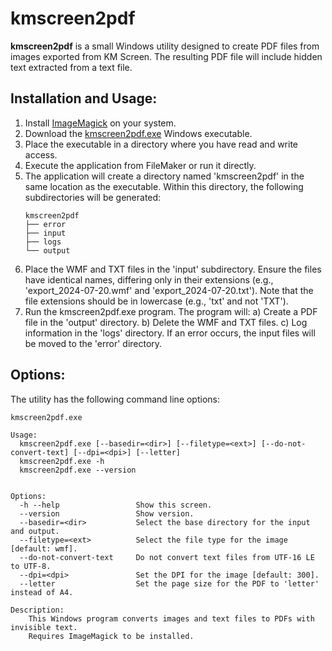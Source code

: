 # kmscreen2pdf
**kmscreen2pdf** is a small Windows utility designed to create PDF files from images exported from KM Screen. The resulting PDF file will include hidden text extracted from a text file.

## Installation and Usage:

1. Install [ImageMagick](https://imagemagick.org/script/download.php) on your system.
2. Download the [kmscreen2pdf.exe](https://github.com/mikaelmoutakis/kmscreen2pdf/releases/download/release/kmscreen2pdf_version_0.1.1_win11.zip) Windows executable.
3. Place the executable in a directory where you have read and write access.
4. Execute the application from FileMaker or run it directly.
5. The application will create a directory named 'kmscreen2pdf' in the same location as the executable. Within this directory, the following subdirectories will be generated:
    ````
    kmscreen2pdf
    ├── error
    ├── input
    ├── logs
    └── output
    ````
6. Place the WMF and TXT files in the 'input' subdirectory. Ensure the files have identical names, differing only in their extensions (e.g., 'export_2024-07-20.wmf' and 'export_2024-07-20.txt'). Note that the file extensions should be in lowercase (e.g., 'txt' and not 'TXT').
7. Run the kmscreen2pdf.exe program. The program will: a) Create a PDF file in the 'output' directory. b) Delete the WMF and TXT files. c) Log information in the 'logs' directory. If an error occurs, the input files will be moved to the 'error' directory.


## Options:
The utility has the following command line options:

```
kmscreen2pdf.exe

Usage:
  kmscreen2pdf.exe [--basedir=<dir>] [--filetype=<ext>] [--do-not-convert-text] [--dpi=<dpi>] [--letter]
  kmscreen2pdf.exe -h
  kmscreen2pdf.exe --version


Options:
  -h --help                 Show this screen.
  --version                 Show version.
  --basedir=<dir>           Select the base directory for the input and output.
  --filetype=<ext>          Select the file type for the image [default: wmf].
  --do-not-convert-text     Do not convert text files from UTF-16 LE to UTF-8.
  --dpi=<dpi>               Set the DPI for the image [default: 300].
  --letter                  Set the page size for the PDF to 'letter' instead of A4.

Description:
    This Windows program converts images and text files to PDFs with invisible text.
    Requires ImageMagick to be installed.
```

